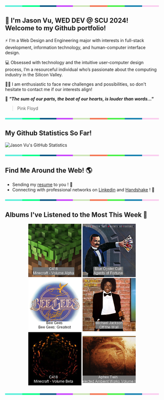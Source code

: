 <img src="./.github/workflows/banner_strip.png" width="100%" height="5px">

## 👋 I'm Jason Vu, WED DEV @ SCU 2024! Welcome to my Github portfolio! 

⚡ I'm a Web Design and Engineering major with interests in full-stack development, information technology, and human-computer interface design.

💻 Obsessed with technology and the intuitive user-computer design process, I’m a resourceful individual who’s passionate about the computing industry in the Silicon Valley.

🙋‍♂️ I am enthusiastic to face new challenges and possibilities, so don't hesitate to contact me if our interests align!

🤝 ***"The sum of our parts, the beat of our hearts, is louder than words..."***
> Pink Floyd

<img src="./.github/workflows/banner_strip.png" width="100%" height="5px">

## My Github Statistics So Far!
![Jason Vu's GitHub Statistics](https://github-readme-stats.vercel.app/api?username=JAVAB3ANS&show_icons=true)

<img src="./.github/workflows/banner_strip.png" width="100%" height="5px">

## Find Me Around the Web! 🌎
- Sending my [resume](https://javab3ans.github.io/pdfs/resume.pdf) to you ! 📝
- Connecting with professional networks on [Linkedin](https://www.linkedin.com/in/jason-anh-vu/) and [Handshake](https://scu.joinhandshake.com/stu/users/25718798) ! 💼  

<img src="./.github/workflows/banner_strip.png" width="100%" height="5px">

## Albums I've Listened to the Most This Week 🎹 

<!-- lastfm -->
<p align="center"><a href="https://www.last.fm/music/C418/Minecraft+-+Volume+Alpha"><img src="./album-covers-finished/album-cover_final_0.png" title="C418 - Minecraft - Volume Alpha"></a> <a href="https://www.last.fm/music/Blue+%C3%96yster+Cult/Agents+of+Fortune"><img src="./album-covers-finished/album-cover_final_1.png" title="Blue Öyster Cult - Agents of Fortune"></a> <a href="https://www.last.fm/music/Bee+Gees/Bee+Gees:+Greatest"><img src="./album-covers-finished/album-cover_final_2.png" title="Bee Gees - Bee Gees: Greatest"></a> <a href="https://www.last.fm/music/Michael+Jackson/Off+the+Wall"><img src="./album-covers-finished/album-cover_final_3.png" title="Michael Jackson - Off the Wall"></a> <a href="https://www.last.fm/music/C418/Minecraft+-+Volume+Beta"><img src="./album-covers-finished/album-cover_final_4.png" title="C418 - Minecraft - Volume Beta"></a> <a href="https://www.last.fm/music/Aphex+Twin/Selected+Ambient+Works+Volume+II"><img src="./album-covers-finished/album-cover_final_5.png" title="Aphex Twin - Selected Ambient Works Volume II"></a> </p>

<img src="./.github/workflows/banner_strip.png" width="100%" height="5px">
